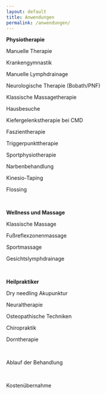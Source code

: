 ```yaml
---
layout: default
title: Anwendungen
permalink: /anwendungen/
---
```


**Physiotherapie**

Manuelle Therapie

Krankengymnastik

Manuelle Lymphdrainage

Neurologische Therapie (Bobath/PNF)

Klassische Massagetherapie

Hausbesuche

Kiefergelenkstherapie bei CMD

Faszientherapie

Triggerpunkttherapie

Sportphysiotherapie

Narbenbehandlung

Kinesio-Taping

Flossing

&nbsp;

**Wellness und Massage**

Klassische Massage

Fu&szlig;reflexzonenmassage

Sportmassage

Gesichtslymphdrainage

&nbsp;

**Heilpraktiker&nbsp;**

Dry needling Akupunktur

Neuraltherapie

Osteopathische Techniken

Chiropraktik

Dorntherapie

&nbsp;

Ablauf der Behandlung

&nbsp;

Kosten&uuml;bernahme

&nbsp;

&nbsp;

&nbsp;
